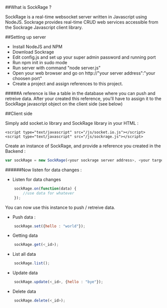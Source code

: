 ##What is SockRage ?

SockRage is a real-time websocket server written in Javascript using NodeJS.
Sockrage provides real-time CRUD web services accessible from the Sockrage Javascript client library.

##Setting up server

- Install NodeJS and NPM
- Download Sockrage
- Edit config.js and set up your super admin password and running port
- Run npm init in sudo mode
- Run server with command "node server.js"
- Open your web browser and go on http://"your server address":"your choosen port"
- Create a project and assign references to this project. 

#####A reference is like a table in the database where you can push and retreive data. After your created this reference, you'll have to assign it to the SockRage javascript object on the client side (see below)

##Client side

Simply add socket.io library and SockRage library in your HTML :

	<script type="text/javascript" src="/js/socket.io.js"></script>
	<script type="text/javascript" src="/js/sockrage.js"></script>

Create an instance of SockRage, and provide a reference you created in the Backend :
```javascript
var sockRage = new SockRage(<your sockrage server address>, <your target reference>);
```

######Now listen for data changes :

- Listen for data changes
```javascript
	sockRage.on(function(data) {
		//use data for whatever
	});
```
You can now use this instance to push / retreive data.

- Push data :
```javascript
	sockRage.set({hello : "world"});
```
- Getting data
```javascript
	sockRage.get(<_id>);
```
- List all data
```javascript
	sockRage.list();
```
- Update data
```javascript
	sockRage.update(<_id>, {hello : "bye"});
```
- Delete data
```javascript
	sockRage.delete(<_id>);
```



